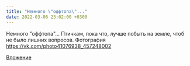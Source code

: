 ```yaml
---
title: "Немного \"оффтопа\"..."
date: 2022-03-06 23:02:00 +0300
---
```


Немного "оффтопа"...
Птичкам, пока что, лучше побыть на земле, чтоб не было лишних вопросов.
Фотография
https://vk.com/photo41076938_457248002

[Вложение](https://vk.com/photo41076938_457248002)
